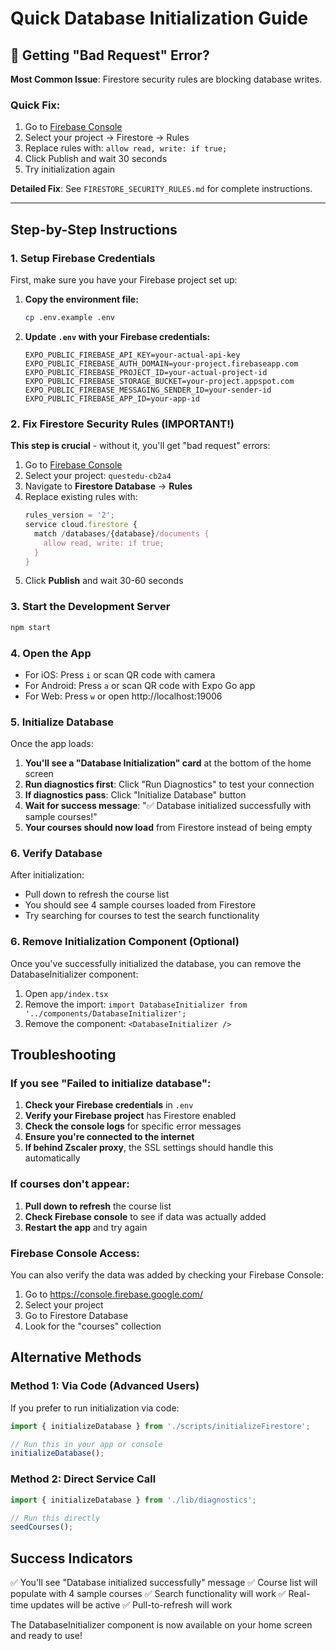 # Quick Database Initialization Guide

## 🚨 Getting "Bad Request" Error?

**Most Common Issue**: Firestore security rules are blocking database writes.

### Quick Fix:
1. Go to [Firebase Console](https://console.firebase.google.com/)
2. Select your project → Firestore → Rules
3. Replace rules with: `allow read, write: if true;`
4. Click Publish and wait 30 seconds
5. Try initialization again

**Detailed Fix**: See `FIRESTORE_SECURITY_RULES.md` for complete instructions.

---

## Step-by-Step Instructions

### 1. Setup Firebase Credentials

First, make sure you have your Firebase project set up:

1. **Copy the environment file:**
   ```bash
   cp .env.example .env
   ```

2. **Update `.env` with your Firebase credentials:**
   ```env
   EXPO_PUBLIC_FIREBASE_API_KEY=your-actual-api-key
   EXPO_PUBLIC_FIREBASE_AUTH_DOMAIN=your-project.firebaseapp.com
   EXPO_PUBLIC_FIREBASE_PROJECT_ID=your-actual-project-id
   EXPO_PUBLIC_FIREBASE_STORAGE_BUCKET=your-project.appspot.com
   EXPO_PUBLIC_FIREBASE_MESSAGING_SENDER_ID=your-sender-id
   EXPO_PUBLIC_FIREBASE_APP_ID=your-app-id
   ```

### 2. Fix Firestore Security Rules (IMPORTANT!)

**This step is crucial** - without it, you'll get "bad request" errors:

1. Go to [Firebase Console](https://console.firebase.google.com/)
2. Select your project: `questedu-cb2a4`
3. Navigate to **Firestore Database** → **Rules**
4. Replace existing rules with:
   ```javascript
   rules_version = '2';
   service cloud.firestore {
     match /databases/{database}/documents {
       allow read, write: if true;
     }
   }
   ```
5. Click **Publish** and wait 30-60 seconds

### 3. Start the Development Server

```bash
npm start
```

### 4. Open the App

- For iOS: Press `i` or scan QR code with camera
- For Android: Press `a` or scan QR code with Expo Go app
- For Web: Press `w` or open http://localhost:19006

### 5. Initialize Database

Once the app loads:

1. **You'll see a "Database Initialization" card** at the bottom of the home screen
2. **Run diagnostics first**: Click "Run Diagnostics" to test your connection
3. **If diagnostics pass**: Click "Initialize Database" button
4. **Wait for success message**: "✅ Database initialized successfully with sample courses!"
5. **Your courses should now load** from Firestore instead of being empty

### 6. Verify Database

After initialization:
- Pull down to refresh the course list
- You should see 4 sample courses loaded from Firestore
- Try searching for courses to test the search functionality

### 6. Remove Initialization Component (Optional)

Once you've successfully initialized the database, you can remove the DatabaseInitializer component:

1. Open `app/index.tsx`
2. Remove the import: `import DatabaseInitializer from '../components/DatabaseInitializer';`
3. Remove the component: `<DatabaseInitializer />`

## Troubleshooting

### If you see "Failed to initialize database":

1. **Check your Firebase credentials** in `.env`
2. **Verify your Firebase project** has Firestore enabled
3. **Check the console logs** for specific error messages
4. **Ensure you're connected to the internet**
5. **If behind Zscaler proxy**, the SSL settings should handle this automatically

### If courses don't appear:

1. **Pull down to refresh** the course list
2. **Check Firebase console** to see if data was actually added
3. **Restart the app** and try again

### Firebase Console Access:

You can also verify the data was added by checking your Firebase Console:
1. Go to https://console.firebase.google.com/
2. Select your project
3. Go to Firestore Database
4. Look for the "courses" collection

## Alternative Methods

### Method 1: Via Code (Advanced Users)

If you prefer to run initialization via code:

```javascript
import { initializeDatabase } from './scripts/initializeFirestore';

// Run this in your app or console
initializeDatabase();
```

### Method 2: Direct Service Call

```javascript
import { initializeDatabase } from './lib/diagnostics';

// Run this directly
seedCourses();
```

## Success Indicators

✅ You'll see "Database initialized successfully" message
✅ Course list will populate with 4 sample courses
✅ Search functionality will work
✅ Real-time updates will be active
✅ Pull-to-refresh will work

The DatabaseInitializer component is now available on your home screen and ready to use!

